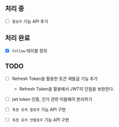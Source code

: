 ## 처리 중
- [ ] `팔로우` 기능 API 추가

## 처리 완료
- [x] `Follow` 테이블 정의

## TODO
- [ ] Refresh Token을 활용한 토큰 재발급 기능 추가
    - Refresh Token을 활용해서 JWT의 단점을 보완한다.
- [ ] jwt token 인증, 인가 관련 미들웨어 분리하기
- [ ] `특정 유저 팔로우` 기능 API 구현
- [ ] `특정 유저 언팔로우` 기능 API 구현

